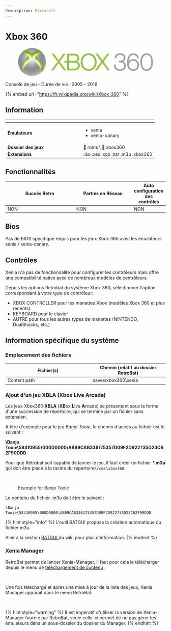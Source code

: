 ```yaml
---
description: Microsoft
---
```


# Xbox 360

<div align="left">

<figure><img src="https://raw.githubusercontent.com/fabricecaruso/es-theme-carbon/5149a33eed46b2af638b06119397d4023b75131f/art/logos/xbox360.svg" alt=""><figcaption></figcaption></figure>

</div>

Console de jeu - Durée de vie : 2005 - 2016

{% embed url="https://fr.wikipedia.org/wiki/Xbox_360" %}

## Information

<table data-header-hidden><thead><tr><th width="224"></th><th></th></tr></thead><tbody><tr><td><strong>Émulateurs</strong></td><td><ul><li>xenia</li><li>xenia-canary</li></ul></td></tr><tr><td><strong>Dossier des jeux</strong></td><td><span data-gb-custom-inline data-tag="emoji" data-code="1f4c2">📂</span> roms \ <span data-gb-custom-inline data-tag="emoji" data-code="1f4c2">📂</span> xbox360</td></tr><tr><td><strong>Extensions</strong></td><td>.iso .xex .xcp .zar .m3u .xbox360</td></tr></tbody></table>

## Fonctionnalités

<table><thead><tr><th width="245">Succès Rétro</th><th width="200">Parties en Réseau</th><th>Auto configuration des contrôles</th></tr></thead><tbody><tr><td>NON</td><td>NON</td><td>NON</td></tr></tbody></table>

## Bios

Pas de BIOS spécifique requis pour les jeux Xbox 360 avec les émulateurs xenia / xenia-canary.

## Contrôles

Xenia n'a pas de fonctionnalité pour configurer les contrôleurs mais offre une compatibilité native avec de nombreux modèles de contrôleurs.

Depuis les options Retrobat du système Xbox 360, sélectionner l'option correspondant à votre type de contrôleur:

* XBOX CONTROLLER pour les manettes Xbox (modèles Xbox 360 et plus récents)
* KEYBOARD pour le clavier
* AUTRE pour tous les autres types de manettes (NINTENDO, DualShocks, etc.)

## Information spécifique du système

### Emplacement des fichiers

<table><thead><tr><th width="254">Fichier(s)</th><th>Chemin (relatif au dossier RetroBat)</th></tr></thead><tbody><tr><td>Content path</td><td>saves\xbox360\xenia</td></tr></tbody></table>

### Ajout d'un jeu XBLA (Xbox Live Arcade)

Les jeux Xbox360 **XBLA** (**XB**ox **L**ive **A**rcade) se présentent sous la forme d'une succession de répertoire, qui se termine par un fichier sans extension.

A titre d'exemple pour le jeu _Banjo Tooie_, le chemin d'accès au fichier est le suivant :

**\Banjo Tooie\58410955\000D0000\ABB9CAB336175357D09F2D922735D23C62F90DDD**

Pour que Retrobat soit capable de lancer le jeu, il faut créer un fichier **\*.m3u** qui doit être placé à la racine du répertoire`\roms\xbox360`.

<div align="left">

<figure><img src="https://i.imgur.com/tfzS8Rt.png" alt=""><figcaption><p>Example for Banjo Tooie</p></figcaption></figure>

</div>

Le contenu du fichier .m3u doit être le suivant :

```
\Banjo Tooie\58410955\000D0000\ABB9CAB336175357D09F2D922735D23C62F90DDD
```

{% hint style="info" %}
L'outil BATGUI propose la création automatique du fichier m3u.&#x20;

Aller à la section [BATGUI ](../../../../utilisation-avancee/batgui.md)du wiki pour plus d'information.
{% endhint %}

### Xenia Manager

RetroBat permet de lancer Xenia-Manager, il faut pour cela le télécharger depuis le menu de [téléchargement de contenu](../../../../utilisation-avancee/updates-and-content-download.md#telechargement-de-contenu) :

<div align="left">

<figure><img src="https://i.imgur.com/hmRJzsL.png" alt=""><figcaption></figcaption></figure>

</div>

Une fois téléchargé et après une mise à jour de la liste des jeux, Xenia Manager apparaît dans le menu RetroBat:

<div align="left">

<figure><img src="https://i.imgur.com/G4xuhPy.png" alt=""><figcaption></figcaption></figure>

</div>

{% hint style="warning" %}
Il est impératif d'utiliser la version de Xenia-Manager fournie par RetroBat, seule celle-ci permet de ne pas gérer les émulateurs dans un sous-dossier du dossier du Manager.
{% endhint %}
